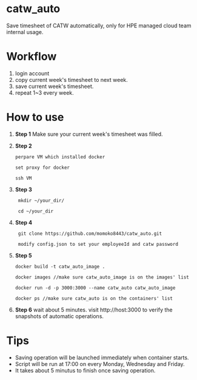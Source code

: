# catw_auto
Save timesheet of CATW automatically, only for HPE managed cloud team internal usage.   

# Workflow
 1. login account
 2. copy current week's timesheet to next week.
 3. save current week's timesheet.
 4. repeat 1~3 every week. 

# How to use
 1. **Step 1**
 		Make sure your current week's timesheet was filled.			  

 2. **Step 2**
 
		perpare VM which installed docker
		
		set proxy for docker
		
		ssh VM
 3. **Step 3**
		 
		 mkdir ~/your_dir/  
		 
		 cd ~/your_dir
 4. **Step 4**
		 
		 git clone https://github.com/momoko8443/catw_auto.git
		 
		 modify config.json to set your employeeId and catw password
 5. **Step 5**
		
		docker build -t catw_auto_image .
		
		docker images //make sure catw_auto_image is on the images' list
		
		docker run -d -p 3000:3000 --name catw_auto catw_auto_image
		
		docker ps //make sure catw_auto is on the containers' list
 6. **Step 6**
    	wait about 5 minutes.
    	visit http://host:3000 to verify the snapshots of automatic operations. 
    
  
# Tips

 - Saving operation will be launched immediately when container starts.  
 - Script will be run at 17:00 on every Monday,  Wednesday and Friday.
 - It takes about 5 minutus to finish once saving operation.
 
